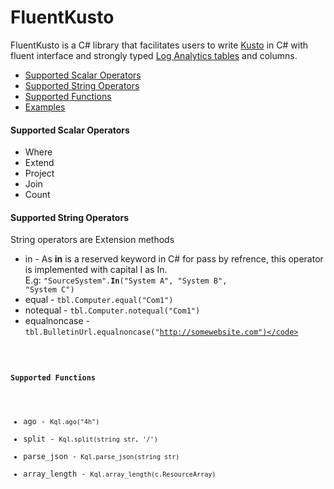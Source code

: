 # FluentKusto  

FluentKusto is a C# library that facilitates users to write [Kusto](https://docs.microsoft.com/en-us/azure/data-explorer/kusto/query/) in C# with fluent interface and strongly typed [Log Analytics tables](https://docs.microsoft.com/en-us/azure/azure-monitor/reference/tables/tables-category) and columns.  

* [Supported Scalar Operators](#supported-scalar-operators)
* [Supported String Operators](#supported-string-operators)
* [Supported Functions](#supported-functions)
* [Examples](https://github.com/weixian-zhang/FluentKusto/blob/main/Samples/Console/FluentInterface.Samples.Console/Program.cs)

#### Supported Scalar Operators  
* Where
* Extend
* Project
* Join
* Count  

#### Supported String Operators  
String operators are Extension methods
* in - As **in** is a reserved keyword in C# for pass by refrence, this operator is implemented with capital I as In.  
  E.g: <code>"SourceSystem".**In**("System A", "System B", "System C")</code>
* equal - <code>tbl.Computer.equal("Com1")</code>
* notequal - <code>tbl.Computer.notequal("Com1")</code>
* equalnoncase - <code>tbl.BulletinUrl.equalnoncase("http://somewebsite.com")</code>

#### Supported Functions
* ago - <code>Kql.ago("4h")</code>
* split - <code>Kql.split(string str, '/')</code>
* parse_json -<code> Kql.parse_json(string str)</code>
* array_length - <code>Kql.array_length(c.ResourceArray)</code>
